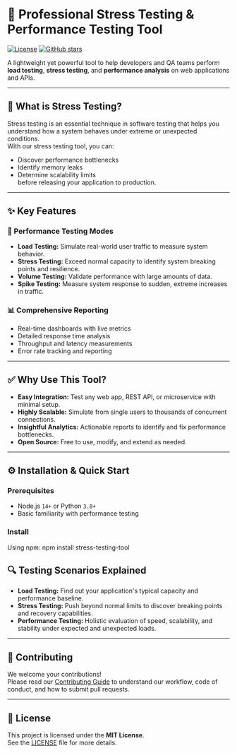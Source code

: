 # 🚀 Professional Stress Testing & Performance Testing Tool

[![License](https://img.shields.io/badge/license-MIT-blue.svg)](LICENSE)
[![GitHub stars](https://img.shields.io/github/stars/awaismughal2020/StressTest.svg)](https://github.com/awaismughal2020/StressTest/stargazers)

A lightweight yet powerful tool to help developers and QA teams perform **load testing**, **stress testing**, and **performance analysis** on web applications and APIs.

---

## 📌 What is Stress Testing?

Stress testing is an essential technique in software testing that helps you understand how a system behaves under extreme or unexpected conditions.  
With our stress testing tool, you can:
- Discover performance bottlenecks
- Identify memory leaks
- Determine scalability limits  
before releasing your application to production.

---

## ✨ Key Features

### 🚀 Performance Testing Modes
- **Load Testing:** Simulate real-world user traffic to measure system behavior.
- **Stress Testing:** Exceed normal capacity to identify system breaking points and resilience.
- **Volume Testing:** Validate performance with large amounts of data.
- **Spike Testing:** Measure system response to sudden, extreme increases in traffic.

### 📊 Comprehensive Reporting
- Real-time dashboards with live metrics
- Detailed response time analysis
- Throughput and latency measurements
- Error rate tracking and reporting

---

## ✅ Why Use This Tool?

- **Easy Integration:** Test any web app, REST API, or microservice with minimal setup.
- **Highly Scalable:** Simulate from single users to thousands of concurrent connections.
- **Insightful Analytics:** Actionable reports to identify and fix performance bottlenecks.
- **Open Source:** Free to use, modify, and extend as needed.

---

## ⚙️ Installation & Quick Start

### Prerequisites
- Node.js `14+` or Python `3.8+`
- Basic familiarity with performance testing

### Install

Using npm:
npm install stress-testing-tool


## 🔍 Testing Scenarios Explained

- **Load Testing:** Find out your application's typical capacity and performance baseline.
- **Stress Testing:** Push beyond normal limits to discover breaking points and recovery capabilities.
- **Performance Testing:** Holistic evaluation of speed, scalability, and stability under expected and unexpected loads.

---

## 🤝 Contributing

We welcome your contributions!  
Please read our [Contributing Guide](CONTRIBUTING.md) to understand our workflow, code of conduct, and how to submit pull requests.

---

## 📄 License

This project is licensed under the **MIT License**.  
See the [LICENSE](LICENSE) file for more details.
